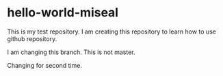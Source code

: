 # hello-world-miseal
This is my test repository. I am creating this repository to learn how to use github repository.

I am changing this branch. This is not master.

Changing for second time.
